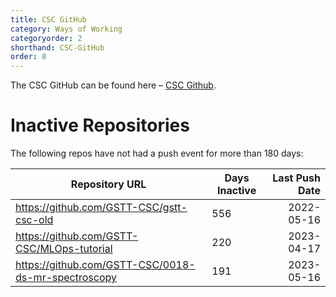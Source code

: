 ```yaml
---
title: CSC GitHub
category: Ways of Working
categoryorder: 2
shorthand: CSC-GitHub
order: 8
---
```


The CSC GitHub can be found here – <a href="https://github.com/GSTT-CSC/">CSC Github</a>.

# Inactive Repositories

The following repos have not had a push event for more than 180 days:

| Repository URL | Days Inactive | Last Push Date |
| --- | --- | ---: |
| https://github.com/GSTT-CSC/gstt-csc-old | 556 | 2022-05-16 |
| https://github.com/GSTT-CSC/MLOps-tutorial | 220 | 2023-04-17 |
| https://github.com/GSTT-CSC/0018-ds-mr-spectroscopy | 191 | 2023-05-16 |
